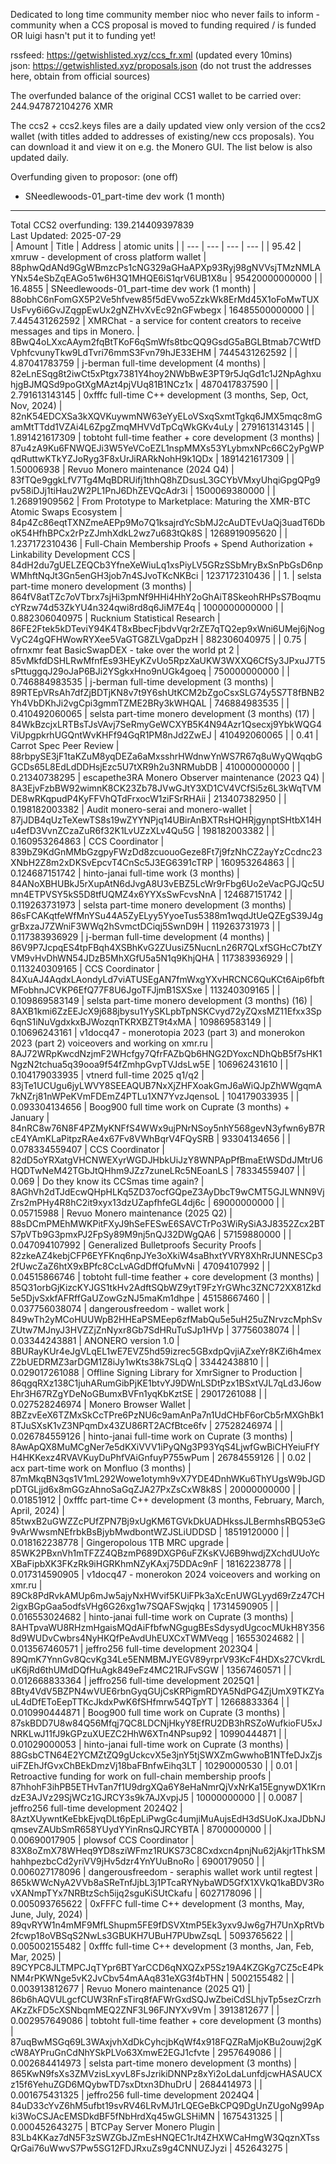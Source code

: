 Dedicated to long time community member nioc who never fails to inform -community when a CCS proposal is moved to funding required / is funded OR luigi hasn't put it to funding yet!

rssfeed: https://getwishlisted.xyz/ccs_fr.xml (updated every 10mins)    
json: https://getwishlisted.xyz/proposals.json (do not trust the addresses here, obtain from official sources)

The overfunded balance of the original CCS1 wallet to be carried over:        
244.947872104276 XMR        

The ccs2 + ccs2.keys files are a daily updated view only version of the ccs2 wallet (with titles added to addresses of existing/new ccs proposals). You can download it and view it on e.g. the Monero GUI. The list below is also updated daily.

Overfunding given to proposor: (one off)
- SNeedlewoods-01_part-time dev work (1 month)

---

Total CCS2 overfunding: 139.214409397839    
Last Updated: 2025-07-29    
| Amount | Title | Address | atomic units |
| --- | --- | --- | --- |
| 95.42 | xmruw - development of cross platform wallet | 88phwQdANd9GgWBmzcPs1cNG329aGHaAPXp93Ryj98gNVVsjTMzNMLAYNx54eSbZqEAGo51w6H3Q1MHQE6iS1qrV6UB1X8u | 95420000000000 |
| 16.4855 | SNeedlewoods-01_part-time dev work (1 month) | 88obhC6nFomGX5P2Ve5hfvew85f5dEVwo5ZzkWk8ErMd45X1oFoMwTUXUsFvy6i6GvJZqgpEwUx2gNZHvXvEc92nGFwbegx | 16485500000000 |
| 7.445431262592 | XMRChat - a service for content creators to receive messages and tips in Monero. | 8BwQ4oLXxcAAym2fqBtTKoF6qSmWfs8tbcQQ9GsdG5aBGLBtmab7CWtfDVphfcvunyTkw9LdTvri76mmS3Fvn79hJE33EHM | 7445431262592 |
| 4.87041783759 | j-berman full-time development (4 months) | 82eLnESqg8t2iwCt5xPtgx7381Y4hoy2NWbBwE3PT9r5JqGd1c1J2NpAghxuhjgBJMQSd9poGtXgMAzt4pjVUq81B1NCz1x | 4870417837590 |
| 2.791613143145 | 0xfffc full-time C++ development (3 months, Sep, Oct, Nov, 2024) | 82nK54EDCXSa3kXQVKuywmNW63eYyELoVSxqSxmtTgkq6JMX5mqc8mGamMtTTdd1VZAi4L6ZpgZmqMHVVdTpCqWkGKv4uLy | 2791613143145 |
| 1.891421617309 | tobtoht full-time feather + core development (3 months) | 87u4zA9Ku6FNWQEJi3W5YeVCoEZL1nspMMXs53YLybmxNPc66C2yPgWPqdRuttwKTkYZJoRyg3F8xUrJiRARkNohH9k1QDx | 1891421617309 |
| 1.50006938 | Revuo Monero maintenance (2024 Q4) | 83fTQe9ggkLfV7Tg4MqBDRUifj1thhQ8hZDsusL3GCYbVMxyUhqiGpgQPg9pv58iDJj1tiHau2W2PL1PnJ6DhZEVQcAdr3i | 1500069380000 |
| 1.26891909562 | From Prototype to Marketplace: Maturing the XMR-BTC Atomic Swaps Ecosystem | 84p4Zc86eqtTXNZmeAEPp9Mo7Q1ksajrdYcSbMJ2cAuDTEvUaQj3uadT6DboK54HfhBPCx2rPzZJmhXdkL2wz7u683tQk8S | 1268919095620 |
| 1.237172310436 | Full-Chain Membership Proofs + Spend Authorization + Linkability Development CCS | 84dH2du7gUELZEQCb3YfneXeWiuLq1xsPiyLV5GRzSSbMryBxSnPbGsD6npWMhftNqJt3Gn5enGH3job7n4SJvoTKcNKBci | 1237172310436 |
| 1. | selsta part-time monero development (3 months) | 864fV8atTZc7oVTbrx7sjHi3pmNf9HHi4HhY2oGhAiT8SkeohRHPsS7BoqmucYRzw74d53ZkYU4n324qwi8rd8q6JiM7E4q | 1000000000000 |
| 0.882306040975 | Rucknium Statistical Research | 86FE2Ftek5kDTeviY94K4T8xBbecFjbdvVqr2rZE7qTQ2ep9xWni6UMej6jNogVyC24gQFHWowRYXee5VaGTG8ZLVgaDpzH | 882306040975 |
| 0.75 | ofrnxmr feat BasicSwapDEX - take over the world pt 2 | 85vMkfdDSHLRwMfnfEs93HEyKZvUo5RpzXaUKW3WXXQ6CfSy3JPxuJ7T5sPttuggqJ29oJaP6BJi2YSgkxHno9nUGk4goeq | 750000000000 |
| 0.746884983535 | j-berman full-time development (3 months) | 89RTEpVRsAh7dfZjBDTjKN8v7t9Y6shUtKCM2bZgoCsxSLG74y5S7T8fBNB2Yh4VbDKhJi2vgCpi3gmmTZME2BRy3kWHQAL | 746884983535 |
| 0.410492060065 | selsta part-time monero development (3 months) (17) | 84WkBzcjxLRTBsTJsVAvj7SeRmyGeWCXYB5K4N94Azr1Qsecxj9YbkWQG4ViUpgpkrhUGQntWvKHFf94GqR1PM8nJd2ZwEJ | 410492060065 |
| 0.41 | Carrot Spec Peer Review | 88rbpySE3jF1taKZuM8yqDEZa6aMxsshrHWdnwYnWS7R67q8uWyQWqqbGGCDs65L8EdLdDDHsjEzc5U7tXR9h2u3NRMubDB | 410000000000 |
| 0.21340738295 | escapethe3RA Monero Observer maintenance (2023 Q4) | 8A3EjvFzbBW92wimnK8CK23Zb78JVwGJtY3XD1CV4VCfSi5z6L3kWqTVMDE8wRKqpudP4KyFFVhQTdFrxocW1ziFSrRHAii | 213407382950 |
| 0.198182003382 | Audit monero-serai and monero-wallet | 87jJDB4qUzTeXewTS8s19wZYYNPjq14UBirAnBXTRsHQHRjgynptSHtbX14Hu4efD3VvnZCzaZuR6f32K1LvUZzXLv4Qu5G | 198182003382 |
| 0.160953264863 | CCS Coordinator | 839bZ9KdGnMMbGzgpyFWzDd8zcuouoGeze8Ft7j9fzNhCZ2ayYzCcdnc23XNbH2Z8m2xDKSvEpcvT4CnSc5J3EG6391cTRP | 160953264863 |
| 0.124687151742 | hinto-janai full-time work (3 months) | 84ANoXBHUBkJ5rXupAtN6dJvgA8U3vEBZ5LcWr9rFbg6Uo2eVacPGJQc5Umn4ETPVSY5kS5D8tfUQMZ4x6YYXsSwFcvsNnA | 124687151742 |
| 0.119263731973 | selsta part-time monero development (3 months) | 86sFCAKqtfeWfMnYSu44A5ZyELyy5YyoeTus5388m1wqdJtUeQZEgS39J4ggrBxzaJ7ZWniF3WWq2hSvmctDCiqj5SwnD9H | 119263731973 |
| 0.117383936929 | j-berman full-time development (4 months) | 86V9P7JcpqES4tpFBqh4XSBhKvG2ZUusiZ5NucnLn26R7QLxfSGHcC7btZYVM9vHvDhWN54JDzB5MhXGfU5a5N1q9KhjQHA | 117383936929 |
| 0.113240309165 | CCS Coordinator | 84XuAJ4AqdxLAondyLd7viATUSEgAN7fmWxgYXvHRCNC6QuKCt6Aip6fbftMFobhnJCVKP6EfQ77F8U6JgoTFJjmB1SXSxe | 113240309165 |
| 0.109869583149 | selsta part-time monero development (3 months) (16) | 8AXB1kmi6ZzEEJcX9j688jbysu1YySKLpbTpNSKCvyd72yZQxsMZ11Efxx3Sp6qnS1iNuVgdxkxBJWozqnTKRXBZT9t4xMA | 109869583149 |
| 0.10696243161 | v1docq47 - monerotopia 2023 (part 3) and monerokon 2023 (part 2) voiceovers and working on xmr.ru | 8AJ72WRpKwcdNzjmF2WHcfgy7QfrFAZbQb6HNG2DYoxcNDhQbB5f7sHK1NgzN2tchua5q39ooa9f54fZmhpGvpTVJdsLw5E | 106962431610 |
| 0.104179033935 | vtnerd full-time 2025 q1/q2 | 83jTe1UCUgu6jyLWVY8SEEAQUB7NxXjZHFXoakGmJ6aWiQJpZhWWgqmA7kNZrj81nWPeKVmFDEmZ4PTLu1XN7YvzJqensoL | 104179033935 |
| 0.093304134656 | Boog900 full time work on Cuprate (3 months) + January | 84nRC8w76N8F4PZMyKNFfS4WWx9ujPNrNSoy5nhY568gevN3yfwn6yB7RcE4YAmKLaPitpzRAe4x67Fv8VWhBqrV4FQySRB | 93304134656 |
| 0.078334559407 | CCS Coordinator | 82dD5oYRXatgVHCNWEXyrWGDJHbkUiJzY8WNPApPfBmaEtWSDdJMtrU6HQDTwNeM42TGbJtQHhm9JZz7zuneLRc5NEoanLS | 78334559407 |
| 0.069 | Do they know its CCSmas time again? | 8AGhVh2dTJdEcwQHpHLKq5ZD37ocfGQpeZ3AyDbcT9wCMT5GJLWNN9VjZrs2mPHy4R8hC2it9xyx13dzUZapfhfeGL4dj6c | 69000000000 |
| 0.05715988 | Revuo Monero maintenance (2025 Q2) | 88sDCmPMEhMWKPitFXyJ9hSeFESwE6SAVCTrPo3WiRySiA3J8352Zcx2BTS7pVTb9G3pmxPJ2FpSy89M9nj5nQJ32DWgQA6 | 57159880000 |
| 0.047094107992 | Generalized Bulletproofs Security Proofs | 82zkeAZ4kebjCFP6EYFKnq6npJYe3oXkiW4saBhxtYVRY8XhRrJUNNESCp32fUwcZaZ6htX9xBPfc8CcLvAGdDffQfuMvNi | 47094107992 |
| 0.04515866746 | tobtoht full-time feather + core development (3 months) | 85Q31orbGjKizcKYJGS1tkHv2AdftSQbWZ9ytT9FzYrGWhc3ZNC72XX81Zkd5e5DjvSxkfAFRffGaUZowGzNJ5maKm1dhpe | 45158667460 |
| 0.037756038074 | dangerousfreedom - wallet work | 849wTh2yMCoHUUWpB2HHEaPSMEep6zfMabQu5e5uH25uZNrvzcMphSvZUtw7MJnyJ3HVZZjZnNyxr8Gb7SdHRuTuSJp1HVp | 37756038074 |
| 0.03344243881 | ANONERO version 1.0 | 8BURayKUr4eJgVLqEL1wE7EVZ5hd59izrec5GBxdpQvjiAZxeYr8KZi6h4mexZ2bUEDRMZ3arDGM1Z8iJy1wKts38k7SLqQ | 33442438810 |
| 0.029017261088 | Offline Signing Library for XmrSigner to Production | 86qgqRXz138C1juhARumGibPjKE1btvYJ9DWnLSDtPzx1BSxtVJL7qLd3J6owEhr3H67RZgYDeNoGBumxBVFn1yqKbKztSE | 29017261088 |
| 0.027528246974 | Monero Browser Wallet | 8BZzvEeX6TZMxSkCcTPre6PzNU6c9amAnPa7n1UdCHbF6orCb5rMXGhBk18TJuSXsK1vZ3NPqmDx43ZU86RT2ACfBtce6fv | 27528246974 |
| 0.026784559126 | hinto-janai full-time work on Cuprate (3 months) | 8AwApQX8MuMCgNer7e5dKXiVVV1iPyQNg3P93YqS4LjwfGwBiCHYeiuFfYH4HKKexz4RVAVKuyDuPhfVAiGnfuyP755wPum | 26784559126 |
| 0.02 | acx part-time work on Monfluo (3 months) | 87mMkqBN3qs1V1mL292Wowe1otymh9vX7YDE4DnhWKu6ThYUgsW9bJGDpDTGLjjd6x8mGGzAhnoSaGqZJA27PxZsCxW8k8S | 20000000000 |
| 0.01851912 | 0xfffc part-time C++ development (3 months, February, March, April, 2024) | 85twxB2uGWZZcPUfZPN7Bj9xUgKM6TGVkDkUADHkssJLBermhsRBQ53eG9vArWwsmNEfrbkBsBjybMwdbontWZJSLiUDDSD | 18519120000 |
| 0.018162238778 | Gingeropolous 1TB MRC upgrade | 85WK2PBxnVh1mTFZZ4QBzmP689DXGP6uFZKsKVJ6B9hwdjZXchdUUoYcXBaFipbXK3FKzRk9iHGRKhmNZyKAxj75DDAc9nF | 18162238778 |
| 0.017314590905 | v1docq47 - monerokon 2024 voiceovers and working on xmr.ru | 89Ck8PdRvkAMUp6mJw5ajyNxHWvif5KUiFPk3aXcEnUWGLyyd69rZz47CH2igxBGpGaa5odfsVHg6G26xg1w7SQAFSwjqkq | 17314590905 |
| 0.016553024682 | hinto-janai full-time work on Cuprate (3 months) | 8AHTpvaWU8RHzmHgaisMQdAiFfbfwNGgugBEsSdysydUgcocMUkH8Y3568d9WUDvCwbrs4NyHKQfPeAvdUhEUXCxTWMVeqg | 16553024682 |
| 0.013567460571 | jeffro256 full-time development 2023Q4 | 89QmK7YnnGv8QcvKg34Le5ENMBMJYEGV89yrprV93KcF4HDXs27CVkrdLuK6jRd6thUMdDQfHuAgk849eFz4MC21RJFvSGW | 13567460571 |
| 0.012668833364 | jeffro256 full-time development 2025Q1 | 8Bty4VdV5BZPN4wVUE6rbnGyqGUjCsKRPigmRDYA5NdPG4ZjUmX9TKZYauL4dDfEToEepTTKcJkdxPwK6fSHfmrw54QTpYT | 12668833364 |
| 0.010990444871 | Boog900 full time work on Cuprate (3 months) | 87skBDD7U8w84Q56Mfqj7QC8LDCNjHkyY8EfRU2DB3hRSZoWufkioFU5xJNRKLwJ11fJ9kGPzuXUEZC2HhW6XTn4NPsup92 | 10990444871 |
| 0.01029000053 | hinto-janai full-time work on Cuprate (3 months) | 88GsbCTN64E2YCMZtZQ9gUckcvX5e3jnY5tjSWXZmGwwhoB1NTfeDJxZjsuiFZEhJfGvxChBEkDmzVj18baFBnfwEihq3LT | 10290000530 |
| 0.01 | Retroactive funding for work on full-chain membership proofs | 87hhohF3ihPB5ETHvTan7f1U9drgXQa6Y8eHaNmrQjVxNrKa15EgnywDX1KrndzE3AJVz29SjWCz1GJRCY3s9k7AJXvpjJ5 | 10000000000 |
| 0.0087 | jeffro256 full-time development 2024Q2 | 8AztXUywntKeEbkEjvqDLt6pEpLiPwgGc4umjiMuAujsEdH3dSUoKJxaJDbNJqmsevZAUbSmR658YUydYYinRnsQJRCYBTA | 8700000000 |
| 0.00690017905 | plowsof CCS Coordinator | 83X8oZmX78WHeq9YD8sziWFmz1RUKS73C8Cxdxcn4pnjNu62jAkjr1ThkSMhahhpezbcCd2yriVV9jHv5dzr4YnYUuBnoRo | 6900179050 |
| 0.006027178096 | dangerousfreedom - seraphis wallet work until regtest | 865kWWcNyA2VVb8aSReTnfJjbL3j1PTcaRYNybaWD5GfX1XVkQ1kaBDV3RovXANmpTYx7NRBtzSch5ijq2sguKiSUtCkafu | 6027178096 |
| 0.005093765622 | 0xFFFC full-time C++ development (3 months, May, June, July, 2024) | 89qvRYW1n4mMF9MfLShupm5FE9fDSVXtmP5Ek3yxv9Jw6g7H7UnXpRtVb2fcwp18oVBSqS2NwLs3GBUKH7UBuH7PUbwZsqL | 5093765622 |
| 0.005002155482 | 0xfffc full-time C++ development (3 months, Jan, Feb, Mar, 2025) | 89CYPC8JLTMPCJqTYpr6BTYarCCD6qNXQZxP5Sz19A4KZGKg7CZ5cE4PkNM4rPKWNge5vK2JvCbv54mAAq831eXG3f4bTHN | 5002155482 |
| 0.003913812677 | Revuo Monero maintenance (2025 Q1) | 86b6hAQVULgcfCUW3RnFsTirq8fAFWrGxdSQJwZbeiCdSLhjvTp5sezCrzrhAKzZkFD5cXSNbqmMEQ2ZNF3L96FJNYXv9Vm | 3913812677 |
| 0.002957649086 | tobtoht full-time feather + core development (3 months) | 87uqBwMSGq69L3WAxjvhXdDkCyhcjbKqWf4x918FQZRaMjoKBu2ouwj2gKcW8AYPruGnCdNhYSkPLVo63XmwE2EGJ1cfvte | 2957649086 |
| 0.002684414973 | selsta part-time monero development (3 months) | 865KwN9fsXs3ZMVzisLxyvL8FsJzrikiDNNPz8xYi2oLdaLunfdjcwHASAUCXz15f6YehuZGD6MQybwTD7sxDtxn3DhuDrU | 2684414973 |
| 0.001675431325 | jeffro256 full-time development 2024Q4 | 84uD33cYvZ6hM5ufbt19svRV46LRvMJ1rLQEGeBkCPQ9DgUnZUgoNg99Apki3WoCSJAcEMSDkdBF5fNbHrdXq45wGLSHiMN | 1675431325 |
| 0.000452643275 | BTCPay Server Monero Plugin | 83Lb4KKaz7dN5F3zSWZGbJZmEsHNQEC1rJt4ZHXWCaHmgW3QqznXTssQrGai76uWwvS7Pw5SG12FDJRxuZs9g4CNNUZJyzi | 452643275 |
